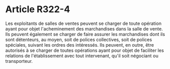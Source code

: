 # Article R322-4

Les exploitants de salles de ventes peuvent se charger de toute opération ayant pour objet l'acheminement des marchandises dans la salle de vente.   Ils peuvent également se charger de faire assurer les marchandises dont ils sont détenteurs, au moyen, soit de polices collectives, soit de polices spéciales, suivant les ordres des intéressés.   Ils peuvent, en outre, être autorisés à se charger de toutes opérations ayant pour objet de faciliter les relations de l'établissement avec tout intervenant, qu'il soit négociant ou transporteur.